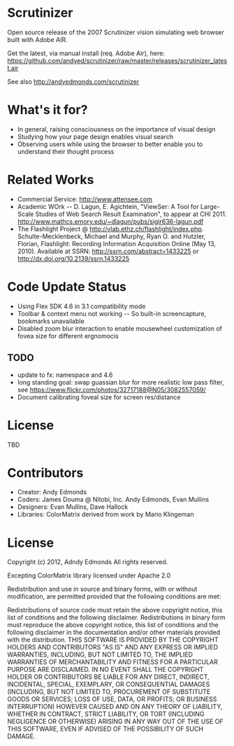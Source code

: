 # Scrutinizer
Open source release of the 2007 Scrutinizer vision simulating web browser built with Adobe AIR. 

Get the latest, via manual install (req. Adobe Air), here: https://github.com/andyed/scrutinizer/raw/master/releases/scrutinizer_latest.air

See also http://andyedmonds.com/scrutinizer

# What's it for?
- In general, raising consciousness on the importance of visual design
- Studying how your page design enables visual search
- Observing users while using the browser to better enable you to understand their thought process

# Related Works
- Commercial Service: http://www.attensee.com
- Academic WOrk
-- D. Lagun, E. Agichtein, "ViewSer: A Tool for Large-Scale Studies of Web Search Result Examination", to appear at CHI 2011. http://www.mathcs.emory.edu/~dlagun/pubs/sigir636-lagun.pdf
- The Flashlight Project @ http://vlab.ethz.ch/flashlight/index.php.  Schulte-Mecklenbeck, Michael and Murphy, Ryan O. and Hutzler, Florian, Flashlight: Recording Information Acquisition Online (May 13, 2010). Available at SSRN: http://ssrn.com/abstract=1433225 or http://dx.doi.org/10.2139/ssrn.1433225

# Code Update Status
- Using Flex SDK 4.6 in 3.1 compatibility mode
- Toolbar & context menu not working
-- So built-in screencapture, bookmarks unavailable
- Disabled zoom blur interaction to enable mousewheel customization of fovea size for different ergnomocis

## TODO
- update to fx: namespace and 4.6
- long standing goal: swap guassian blur for more realistic low pass filter, see https://www.flickr.com/photos/32717188@N05/3082557059/
- Document calibrating foveal size for screen res/distance

# License
TBD

# Contributors
- Creator: Andy Edmonds
- Coders: James Douma @ Nitobi, Inc. Andy Edmonds, Evan Mullins
- Designers: Evan Mullins, Dave Hallock
- Libraries: ColorMatrix derived from work by Mario Klingeman

# License
Copyright (c) 2012, Adndy Edmonds
All rights reserved.

Excepting ColorMatrix library licensed under Apache 2.0

Redistribution and use in source and binary forms, with or without modification, are permitted provided that the following conditions are met:

Redistributions of source code must retain the above copyright notice, this list of conditions and the following disclaimer.
Redistributions in binary form must reproduce the above copyright notice, this list of conditions and the following disclaimer in the documentation and/or other materials provided with the distribution.
THIS SOFTWARE IS PROVIDED BY THE COPYRIGHT HOLDERS AND CONTRIBUTORS "AS IS" AND ANY EXPRESS OR IMPLIED WARRANTIES, INCLUDING, BUT NOT LIMITED TO, THE IMPLIED WARRANTIES OF MERCHANTABILITY AND FITNESS FOR A PARTICULAR PURPOSE ARE DISCLAIMED. IN NO EVENT SHALL THE COPYRIGHT HOLDER OR CONTRIBUTORS BE LIABLE FOR ANY DIRECT, INDIRECT, INCIDENTAL, SPECIAL, EXEMPLARY, OR CONSEQUENTIAL DAMAGES (INCLUDING, BUT NOT LIMITED TO, PROCUREMENT OF SUBSTITUTE GOODS OR SERVICES; LOSS OF USE, DATA, OR PROFITS; OR BUSINESS INTERRUPTION) HOWEVER CAUSED AND ON ANY THEORY OF LIABILITY, WHETHER IN CONTRACT, STRICT LIABILITY, OR TORT (INCLUDING NEGLIGENCE OR OTHERWISE) ARISING IN ANY WAY OUT OF THE USE OF THIS SOFTWARE, EVEN IF ADVISED OF THE POSSIBILITY OF SUCH DAMAGE.
